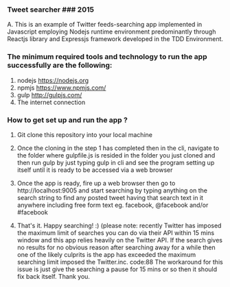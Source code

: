 ### Tweet searcher ### 2015

A. This is an example of Twitter feeds-searching app implemented in Javascript employing
Nodejs runtime environment predominantly through Reactjs library and Expressjs framework  developed in the TDD Environment.



### The minimum required tools and technology to run the app successfully are the following: ###
1. nodejs https://nodejs.org
2. npmjs https://www.npmjs.com/
2. gulp http://gulpjs.com/
4. The internet connection


### How to get set up and run the app ? ###

1. Git clone this repository into your local machine

2. Once the cloning in the step 1 has completed then in the cli, navigate to the folder where gulpfile.js is resided in the folder you just cloned and then run gulp
   by just typing gulp in cli and see the program setting up itself until it is ready to be accessed via a web browser

3. Once the app is ready, fire up a web browser then go to http://localhost:9005 and
start searching by typing anything on the search string to find any posted tweet having that search text in it anywhere including
free form text eg. facebook, @facebook and/or #facebook

4. That's it. Happy searching! :) (please note: recently Twitter has imposed the maximum limit of searches
you can do via their API within 15 mins window and this app relies heavily on the Twitter API. If the search gives no results for no obvious reason after searching away for a while then
one of the likely culprits is the app has exceeded the maximum searching limit imposed the Twitter.inc. code:88
The workaround for this issue is just  give the searching a pause for 15 mins or so then it should fix back itself.
Thank you.